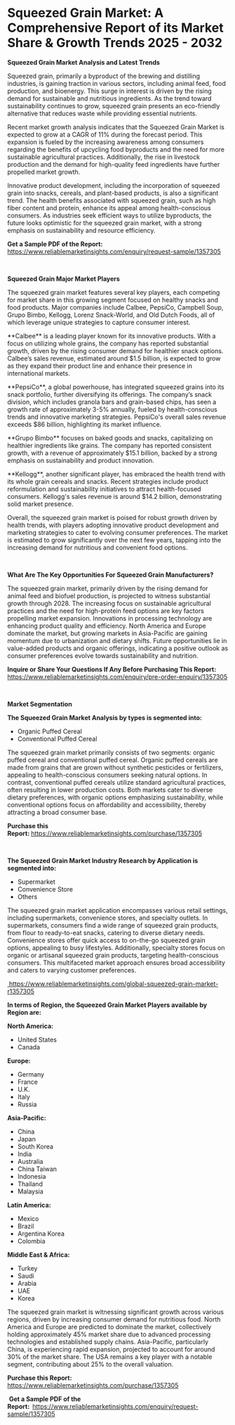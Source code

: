 <p><h1>Squeezed Grain Market: A Comprehensive Report of its Market Share & Growth Trends 2025 - 2032</h1></p><p><strong>Squeezed Grain Market Analysis and Latest Trends</strong></p>
<p><p>Squeezed grain, primarily a byproduct of the brewing and distilling industries, is gaining traction in various sectors, including animal feed, food production, and bioenergy. This surge in interest is driven by the rising demand for sustainable and nutritious ingredients. As the trend toward sustainability continues to grow, squeezed grain presents an eco-friendly alternative that reduces waste while providing essential nutrients.</p><p>Recent market growth analysis indicates that the Squeezed Grain Market is expected to grow at a CAGR of 11% during the forecast period. This expansion is fueled by the increasing awareness among consumers regarding the benefits of upcycling food byproducts and the need for more sustainable agricultural practices. Additionally, the rise in livestock production and the demand for high-quality feed ingredients have further propelled market growth.</p><p>Innovative product development, including the incorporation of squeezed grain into snacks, cereals, and plant-based products, is also a significant trend. The health benefits associated with squeezed grain, such as high fiber content and protein, enhance its appeal among health-conscious consumers. As industries seek efficient ways to utilize byproducts, the future looks optimistic for the squeezed grain market, with a strong emphasis on sustainability and resource efficiency.</p></p>
<p><strong>Get a Sample PDF of the Report:&nbsp;</strong> <a href="https://www.reliablemarketinsights.com/enquiry/request-sample/1357305?utm_campaign=3648&utm_medium=2&utm_source=Github&utm_content=ia&utm_term=16042025&utm_id=squeezed-grain">https://www.reliablemarketinsights.com/enquiry/request-sample/1357305</a></p>
<p>&nbsp;</p>
<p><strong>Squeezed Grain Major Market Players</strong></p>
<p><p>The squeezed grain market features several key players, each competing for market share in this growing segment focused on healthy snacks and food products. Major companies include Calbee, PepsiCo, Campbell Soup, Grupo Bimbo, Kellogg, Lorenz Snack-World, and Old Dutch Foods, all of which leverage unique strategies to capture consumer interest.</p><p>**Calbee** is a leading player known for its innovative products. With a focus on utilizing whole grains, the company has reported substantial growth, driven by the rising consumer demand for healthier snack options. Calbee’s sales revenue, estimated around $1.5 billion, is expected to grow as they expand their product line and enhance their presence in international markets.</p><p>**PepsiCo**, a global powerhouse, has integrated squeezed grains into its snack portfolio, further diversifying its offerings. The company’s snack division, which includes granola bars and grain-based chips, has seen a growth rate of approximately 3-5% annually, fueled by health-conscious trends and innovative marketing strategies. PepsiCo's overall sales revenue exceeds $86 billion, highlighting its market influence.</p><p>**Grupo Bimbo** focuses on baked goods and snacks, capitalizing on healthier ingredients like grains. The company has reported consistent growth, with a revenue of approximately $15.1 billion, backed by a strong emphasis on sustainability and product innovation.</p><p>**Kellogg**, another significant player, has embraced the health trend with its whole grain cereals and snacks. Recent strategies include product reformulation and sustainability initiatives to attract health-focused consumers. Kellogg's sales revenue is around $14.2 billion, demonstrating solid market presence.</p><p>Overall, the squeezed grain market is poised for robust growth driven by health trends, with players adopting innovative product development and marketing strategies to cater to evolving consumer preferences. The market is estimated to grow significantly over the next few years, tapping into the increasing demand for nutritious and convenient food options.</p></p>
<p>&nbsp;</p>
<p><strong>What Are The Key Opportunities For Squeezed Grain Manufacturers?</strong></p>
<p><p>The squeezed grain market, primarily driven by the rising demand for animal feed and biofuel production, is projected to witness substantial growth through 2028. The increasing focus on sustainable agricultural practices and the need for high-protein feed options are key factors propelling market expansion. Innovations in processing technology are enhancing product quality and efficiency. North America and Europe dominate the market, but growing markets in Asia-Pacific are gaining momentum due to urbanization and dietary shifts. Future opportunities lie in value-added products and organic offerings, indicating a positive outlook as consumer preferences evolve towards sustainability and nutrition.</p></p>
<p><strong>Inquire or Share Your Questions If Any Before Purchasing This Report:</strong> <a href="https://www.reliablemarketinsights.com/enquiry/pre-order-enquiry/1357305?utm_campaign=3648&utm_medium=2&utm_source=Github&utm_content=ia&utm_term=16042025&utm_id=squeezed-grain">https://www.reliablemarketinsights.com/enquiry/pre-order-enquiry/1357305</a></p>
<p>&nbsp;</p>
<p><strong>Market Segmentation</strong></p>
<p><strong>The Squeezed Grain Market Analysis by types is segmented into:</strong></p>
<p><ul><li>Organic Puffed Cereal</li><li>Conventional Puffed Cereal</li></ul></p>
<p><p>The squeezed grain market primarily consists of two segments: organic puffed cereal and conventional puffed cereal. Organic puffed cereals are made from grains that are grown without synthetic pesticides or fertilizers, appealing to health-conscious consumers seeking natural options. In contrast, conventional puffed cereals utilize standard agricultural practices, often resulting in lower production costs. Both markets cater to diverse dietary preferences, with organic options emphasizing sustainability, while conventional options focus on affordability and accessibility, thereby attracting a broad consumer base.</p></p>
<p><strong>Purchase this Report:&nbsp;</strong><a href="https://www.reliablemarketinsights.com/purchase/1357305?utm_campaign=3648&utm_medium=2&utm_source=Github&utm_content=ia&utm_term=16042025&utm_id=squeezed-grain">https://www.reliablemarketinsights.com/purchase/1357305</a></p>
<p>&nbsp;</p>
<p><strong>The Squeezed Grain Market Industry Research by Application is segmented into:</strong></p>
<p><ul><li>Supermarket</li><li>Convenience Store</li><li>Others</li></ul></p>
<p><p>The squeezed grain market application encompasses various retail settings, including supermarkets, convenience stores, and specialty outlets. In supermarkets, consumers find a wide range of squeezed grain products, from flour to ready-to-eat snacks, catering to diverse dietary needs. Convenience stores offer quick access to on-the-go squeezed grain options, appealing to busy lifestyles. Additionally, specialty stores focus on organic or artisanal squeezed grain products, targeting health-conscious consumers. This multifaceted market approach ensures broad accessibility and caters to varying customer preferences.</p></p>
<p><a href="https://www.reliablemarketinsights.com/global-squeezed-grain-market-r1357305?utm_campaign=3648&utm_medium=2&utm_source=Github&utm_content=ia&utm_term=16042025&utm_id=squeezed-grain">&nbsp;https://www.reliablemarketinsights.com/global-squeezed-grain-market-r1357305</a></p>
<p><strong>In terms of Region, the Squeezed Grain Market Players available by Region are:</strong></p>
<p>
    <p> <strong> North America: </strong>
        <ul>
            <li>United States</li>
            <li>Canada</li>
        </ul>
        </p> 
    <p> <strong> Europe: </strong>
        <ul>
            <li>Germany</li>
            <li>France</li>
            <li>U.K.</li>
            <li>Italy</li>
            <li>Russia</li>
        </ul>
        </p> 
    <p> <strong> Asia-Pacific: </strong>
        <ul>
            <li>China</li>
            <li>Japan</li>
            <li>South Korea</li>
            <li>India</li>
            <li>Australia</li>
            <li>China Taiwan</li>
            <li>Indonesia</li>
            <li>Thailand</li>
            <li>Malaysia</li>
        </ul>
        </p> 
    <p> <strong> Latin America: </strong>
        <ul>
            <li>Mexico</li>
            <li>Brazil</li>
            <li>Argentina Korea</li>
            <li>Colombia</li>
        </ul>
        </p> 
    <p> <strong> Middle East & Africa: </strong>
        <ul>
            <li>Turkey</li>
            <li>Saudi</li>
            <li>Arabia</li>
            <li>UAE</li>
            <li>Korea</li>
        </ul>
    </p>
    </p>
<p><p>The squeezed grain market is witnessing significant growth across various regions, driven by increasing consumer demand for nutritious food. North America and Europe are predicted to dominate the market, collectively holding approximately 45% market share due to advanced processing technologies and established supply chains. Asia-Pacific, particularly China, is experiencing rapid expansion, projected to account for around 30% of the market share. The USA remains a key player with a notable segment, contributing about 25% to the overall valuation.</p></p>
<p><strong>Purchase this Report: </strong><a href="https://www.reliablemarketinsights.com/purchase/1357305?utm_campaign=3648&utm_medium=2&utm_source=Github&utm_content=ia&utm_term=16042025&utm_id=squeezed-grain">https://www.reliablemarketinsights.com/purchase/1357305</a></p>
<p>&nbsp;<strong>Get a Sample PDF of the Report:&nbsp;&nbsp;</strong><a href="https://www.reliablemarketinsights.com/enquiry/request-sample/1357305?utm_campaign=3648&utm_medium=2&utm_source=Github&utm_content=ia&utm_term=16042025&utm_id=squeezed-grain">https://www.reliablemarketinsights.com/enquiry/request-sample/1357305</a></p>
<p><strong></strong></p>
<p><p></p><p></p><p></p></p>